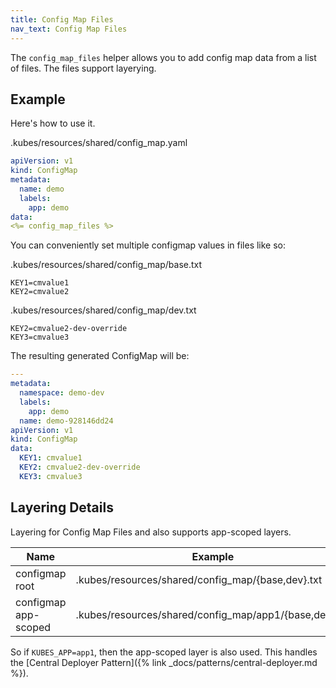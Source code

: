 ```yaml
---
title: Config Map Files
nav_text: Config Map Files
---
```


The `config_map_files` helper allows you to add config map data from a list of files. The files support layerying.

## Example

Here's how to use it.

.kubes/resources/shared/config_map.yaml

```yaml
apiVersion: v1
kind: ConfigMap
metadata:
  name: demo
  labels:
    app: demo
data:
<%= config_map_files %>
```

You can conveniently set multiple configmap values in files like so:

.kubes/resources/shared/config_map/base.txt

    KEY1=cmvalue1
    KEY2=cmvalue2

.kubes/resources/shared/config_map/dev.txt

    KEY2=cmvalue2-dev-override
    KEY3=cmvalue3

The resulting generated ConfigMap will be:

```yaml
---
metadata:
  namespace: demo-dev
  labels:
    app: demo
  name: demo-928146dd24
apiVersion: v1
kind: ConfigMap
data:
  KEY1: cmvalue1
  KEY2: cmvalue2-dev-override
  KEY3: cmvalue3
```

## Layering Details

Layering for Config Map Files and also supports app-scoped layers.

Name | Example
--- | ---
configmap root | .kubes/resources/shared/config_map/{base,dev}.txt
configmap app-scoped | .kubes/resources/shared/config_map/app1/{base,dev}.txt

So if `KUBES_APP=app1`, then the app-scoped layer is also used. This handles the [Central Deployer Pattern]({% link _docs/patterns/central-deployer.md %}).
